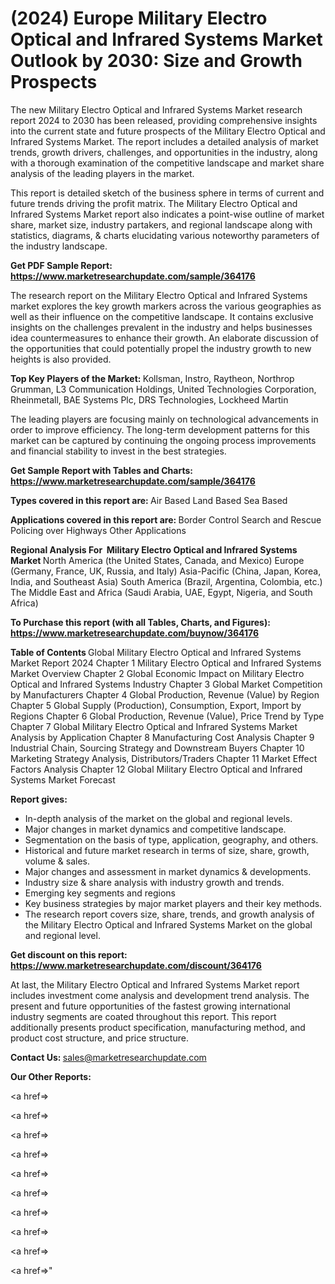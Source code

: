 # (2024) Europe Military Electro Optical and Infrared Systems Market Outlook by 2030: Size and Growth Prospects

The new Military Electro Optical and Infrared Systems Market research report 2024 to 2030 has been released, providing comprehensive insights into the current state and future prospects of the Military Electro Optical and Infrared Systems Market. The report includes a detailed analysis of market trends, growth drivers, challenges, and opportunities in the industry, along with a thorough examination of the competitive landscape and market share analysis of the leading players in the market.

This report is detailed sketch of the business sphere in terms of current and future trends driving the profit matrix. The Military Electro Optical and Infrared Systems Market report also indicates a point-wise outline of market share, market size, industry partakers, and regional landscape along with statistics, diagrams, &amp; charts elucidating various noteworthy parameters of the industry landscape.

<strong><b>Get PDF Sample Report: <a href=https://www.marketresearchupdate.com/sample/364176>https://www.marketresearchupdate.com/sample/364176</a></b></strong>

The research report on the Military Electro Optical and Infrared Systems market explores the key growth markers across the various geographies as well as their influence on the competitive landscape. It contains exclusive insights on the challenges prevalent in the industry and helps businesses idea countermeasures to enhance their growth. An elaborate discussion of the opportunities that could potentially propel the industry growth to new heights is also provided.

<strong><b>Top Key Players of the Market:
</b></strong>Kollsman, Instro, Raytheon, Northrop Grumman, L3 Communication Holdings, United Technologies Corporation, Rheinmetall, BAE Systems Plc, DRS Technologies, Lockheed Martin<strong><b>
</b></strong>

The leading players are focusing mainly on technological advancements in order to improve efficiency. The long-term development patterns for this market can be captured by continuing the ongoing process improvements and financial stability to invest in the best strategies.

<strong><b>Get Sample Report with Tables and Charts: <a href=https://www.marketresearchupdate.com/sample/364176>https://www.marketresearchupdate.com/sample/364176</a></b></strong>

<strong><b>Types covered in this report are:
</b></strong>Air Based
Land Based
Sea Based<strong><b>
</b></strong>

<strong><b>Applications covered in this report are:
</b></strong>Border Control
Search and Rescue
Policing over Highways
Other Applications<strong><b>
</b></strong>

<strong><b>Regional Analysis For  Military Electro Optical and Infrared Systems Market</b></strong><strong><b>
</b></strong>North America (the United States, Canada, and Mexico)
Europe (Germany, France, UK, Russia, and Italy)
Asia-Pacific (China, Japan, Korea, India, and Southeast Asia)
South America (Brazil, Argentina, Colombia, etc.)
The Middle East and Africa (Saudi Arabia, UAE, Egypt, Nigeria, and South Africa)

<strong><b>To Purchase this report (with all Tables, Charts, and Figures): <a href=https://www.marketresearchupdate.com/buynow/364176>https://www.marketresearchupdate.com/buynow/364176</a></b></strong>

<strong><b>Table of Contents</b></strong><strong><b>
</b></strong>Global Military Electro Optical and Infrared Systems Market Report 2024
Chapter 1 Military Electro Optical and Infrared Systems Market Overview
Chapter 2 Global Economic Impact on Military Electro Optical and Infrared Systems Industry
Chapter 3 Global Market Competition by Manufacturers
Chapter 4 Global Production, Revenue (Value) by Region
Chapter 5 Global Supply (Production), Consumption, Export, Import by Regions
Chapter 6 Global Production, Revenue (Value), Price Trend by Type
Chapter 7 Global Military Electro Optical and Infrared Systems Market Analysis by Application
Chapter 8 Manufacturing Cost Analysis
Chapter 9 Industrial Chain, Sourcing Strategy and Downstream Buyers
Chapter 10 Marketing Strategy Analysis, Distributors/Traders
Chapter 11 Market Effect Factors Analysis
Chapter 12 Global Military Electro Optical and Infrared Systems Market Forecast

<strong><b>Report gives:</b></strong>

- In-depth analysis of the market on the global and regional levels.
- Major changes in market dynamics and competitive landscape.
- Segmentation on the basis of type, application, geography, and others.
- Historical and future market research in terms of size, share, growth, volume &amp; sales.
- Major changes and assessment in market dynamics &amp; developments.
- Industry size &amp; share analysis with industry growth and trends.
- Emerging key segments and regions
- Key business strategies by major market players and their key methods.
- The research report covers size, share, trends, and growth analysis of the Military Electro Optical and Infrared Systems Market on the global and regional level.

<strong><b>Get discount on this report: <a href=https://www.marketresearchupdate.com/discount/364176>https://www.marketresearchupdate.com/discount/364176</a></b></strong>

At last, the Military Electro Optical and Infrared Systems Market report includes investment come analysis and development trend analysis. The present and future opportunities of the fastest growing international industry segments are coated throughout this report. This report additionally presents product specification, manufacturing method, and product cost structure, and price structure.

<strong><b>Contact Us:
</b></strong>sales@marketresearchupdate.com

<strong>Our Other Reports:</strong>

<a href=></a>

<a href=></a>

<a href=></a>

<a href=></a>

<a href=></a>

<a href=></a>

<a href=></a>

<a href=></a>

<a href=></a>

<a href=></a>"
